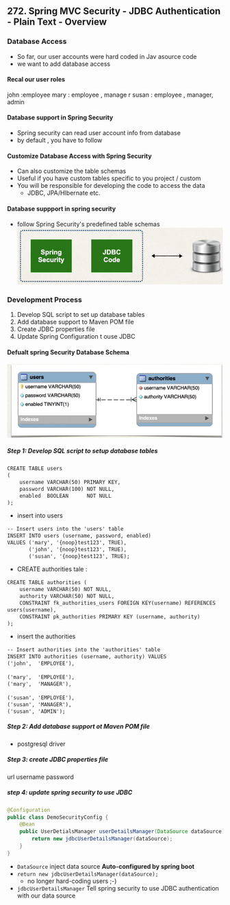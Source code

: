## 272. Spring MVC Security - JDBC Authentication - Plain Text - Overview


### Database Access 
* So far, our user accounts were hard coded in Jav asource code
* we want to add database access 

#### Recal our user roles 
john  :employee 
mary : employee , manage r
susan : employee , manager, admin 


#### Database support in Spring Security 
* Spring security can read user account info from database 
* by default  , you have to follow 

#### Customize Database Access with Spring Security 
* Can also customize the table schemas 
* Useful if you have custom tables specific to you project / custom 
* You will be responsible for developing the code to access the data 
  * JDBC, JPA/HIbernate etc. 

#### Database suppport in spring security 
* follow Spring Security's predefined table schemas 
![img.png](img.png)

### Development Process 
1. Develop SQL script to set up database tables 
2. Add database support to Maven POM file 
3. Create JDBC properties file 
4. Update Spring Configuration t ouse JDBC 

#### Defualt spring Security Database Schema 
![img_1.png](img_1.png)

##### Step 1: Develop SQL script to setup database tables 
```postgresql
CREATE TABLE users
(
    username VARCHAR(50) PRIMARY KEY,
    password VARCHAR(100) NOT NULL,
    enabled  BOOLEAN      NOT NULL
);
```
* insert into users 
```postgresql
-- Insert users into the 'users' table
INSERT INTO users (username, password, enabled)
VALUES ('mary', '{noop}test123', TRUE),
       ('john', '{noop}test123', TRUE),
       ('susan', '{noop}test123', TRUE);
```

* CREATE authorities tale : 
```postgresql
CREATE TABLE authorities (
    username VARCHAR(50) NOT NULL,
    authority VARCHAR(50) NOT NULL,
    CONSTRAINT fk_authorities_users FOREIGN KEY(username) REFERENCES users(username),
    CONSTRAINT pk_authorities PRIMARY KEY (username, authority)
);

```

* insert the authorities 
```postgresql
-- Insert authorities into the 'authorities' table
INSERT INTO authorities (username, authority) VALUES
('john',  'EMPLOYEE'),

('mary',  'EMPLOYEE'),
('mary',  'MANAGER'),

('susan', 'EMPLOYEE'),
('susan', 'MANAGER'),
('susan', 'ADMIN');

```

##### Step 2: Add database support ot Maven POM file 
* postgresql driver 

##### Step 3: create JDBC properties file 
url 
username 
password 

##### step 4: update spring security to use JDBC 
```java
@Configuration 
public class DemoSecurityConfig { 
    @Bean 
    public UserDetialsManager userDetailsManager(DataSource dataSource) {
        return new jdbcUserDetailsManager(dataSource); 
    }
}
```
* `DataSource` inject data source **Auto-configured by spring boot** 
* `return new jdbcUserDetailsManager(dataSource);`
  * no longer hard-coding users ;-) 
* `jdbcUserDetailsManager` Tell spring security to use JDBC authentication with our data source 

